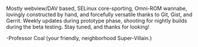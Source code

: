 Mostly webview/DAV based, SELinux core-sporting, Omni-ROM wannabe, lovingly constructed by hand, and forcefully versatile thanks to Git, Gist, and Gerrit. 
Weekly updates during prototype phase, shooting for nightly builds during the beta testing.
Stay tuned, and thanks for looking!

-Professor Coal (your friendly, neighborhood Super-Villain.)
